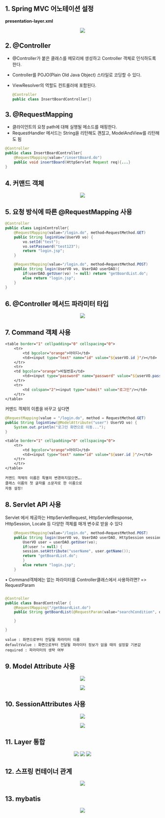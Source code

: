 ## 1. Spring MVC 어노테이션 설정

**presentation-layer.xml**

<p align="center">
    <img src="./resource/mvc_an_config.PNG">
</p>

## 2. @Controller

- @Controller가 붙은 클래스를 메모리에 생성하고 Controller 객체로 인식하도록 한다.
- Controller를 POJO(Plain Old Java Object) 스타일로 코딩할 수 있다.
- ViewResolver의 역할도 컨트롤러에 포함된다.

  ```java
  @Controller
  public class InsertBoardController{}
  ```

## 3. @RequestMapping

- 클라이언트의 요청 path에 대해 실행될 메소드를 매핑한다.
- RequestHandler 메서드는 String을 리턴해도 괜찮고, ModelAndView를 리턴해도 됨

```java
@Controller
public class InsertBoardController{
    @RequestMapping(value="/insertBoard.do")
    public void insertBoard(HttpServlet Request req){...}
}
```

## 4. 커맨드 객체

<p align="center">
    <img src="./resource/command.PNG">
</p>

## 5. 요청 방식에 따른 @RequestMapping 사용

```java
@Controller
public class LoginController{
    @RequestMapping(value="/login.do", method=RequestMethod.GET)
    public String loginView(UserVO vo) {
        vo.setId("test");
        vo.setPassword("test123");
        return "login.jsp";
    }

    @RequestMapping(value="/login.do", method=RequestMethod.POST)
    public String login(UserVO vo, UserDAO userDAO){
        if(userDAO.getUser(vo) != null) return "getBoardList.do";
        else return "login.jsp";
    }
}
```

## 6. @Controller 메서드 파라미터 타입

<p align="center">
    <img src="./resource/parameter-type.PNG">
</p>

## 7. Command 객체 사용

```jsp
<table border="1" cellpadding="0" cellspacing="0">
    <tr>
        <td bgcolor="orange">아이디</td>
        <td><input type="text" name="id" value="${userVO.id }"/></td>
    </tr>
    <tr>
    <td bgcolor="orange">비밀번호</td>
        <td><input type="password" name="password" value="${userVO.password}"/></td>
    </tr>
    <tr>
        <td colspan="2"><input type="submit" value="로그인"/></td>
    </tr>
</table>

```

커맨드 객체의 이름을 바꾸고 싶다면

```java
@RequestMapping(value = "/login.do", method = RequestMethod.GET)
public String loginView(@ModelAttribute("user") UserVO vo) {
    System.out.println("로그인 화면으로 이동...");
}
```

```jsp
<table border="1" cellpadding="0" cellspacing="0">
    <tr>
        <td bgcolor="orange">아이디</td>
        <td><input type="text" name="id" value="${user.id }"/></td>
    </tr>
    </tr>
</table>
```

```
커맨드 객체의 이름은 특별히 변경하지않으면….
클래스 이름의 첫 글자를 소문자로 한 이름으로
자동 설정!
```

## 8. Servlet API 사용

Servlet 에서 제공하는 HttpServletRequest, HttpServletResponse, HttpSession, Locale 등 다양한 객체를 매개 변수로
받을 수 있다

```java
    @RequestMapping(value="/login.do", method=RequestMethod.POST)
    public String login(UserVO vo, UserDAO userDAO, HttpSession session) {
        UserVO user = userDAO.getUser(vo);
        if(user != null) {
        session.setAttribute("userName", user.getName());
        return "getBoardList.do";
        }
        else return "login.jsp";
    }
```

• Command객체에는 없는 파라미터를 Controller클래스에서 사용하려면? => RequestParam

```java

@Controller
public class BoardController {
    @RequestMapping("/getBoardList.do")
    public String getBoardList(@RequestParam(value="searchCondition", defaultValue="TITLE" required=false) String condition, @RequestParam(value="searchKeyword", defaultValue="", required=false) String keyword){

    }

}
```

```
value : 화면으로부터 전달될 파라미터 이름
defaultValue : 화면으로부터 전달될 파라미터 정보가 없을 때의 설정할 기본값
required : 파라미터의 생략 여부
```

## 9. Model Attribute 사용

<p align="center">
    <img src="./resource/modelAtt.PNG">
</p>
<p align="center">
    <img src="./resource/modelAtt2.PNG">
</p>

## 10. SessionAttributes 사용

<p align="center">
    <img src="./resource/sessionAtt.PNG">
</p>

<p align="center">
    <img src="./resource/sessionAtt2.PNG">
</p>

## 11. Layer 통합

<p align="center">
    <img src="./resource/layerIntergre1.PNG">
    <img src="./resource/layerIntergre2.PNG">
    <img src="./resource/layerIntergre3.PNG">
</p>

## 12. 스프링 컨테이너 관계

<p align="center">
    <img src="./resource/spring_container_relation.PNG">
</p>

## 13. mybatis

<p align="center">
    <img src="./resource/mybatis.PNG">
</p>
